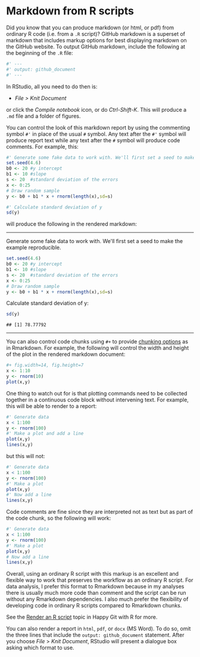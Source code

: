 # Markdown from R scripts

Did you know that you can produce markdown (or html, or pdf) from ordinary R code (i.e. from a `.R` script)? GitHub markdown is a superset of markdown that includes markup options for best displaying markdown on the GitHub website. To output GitHub markdown, include the following at the beginning of the `.R` file:

```r
#' ---
#' output: github_document
#' ---
```

In RStudio, all you need to do then is:

* *File > Knit Document*

or click the *Compile notebook* icon, or do *Ctrl-Shift-K*. This will produce a `.md` file and a folder of figures.

You can control the look of this markdown report by using the commenting symbol `#'` in place of the usual `#` symbol. Any text after the `#'` symbol will produce report text while any text after the `#` symbol will produce code comments. For example, this:

```r
#' Generate some fake data to work with. We'll first set a seed to make the example reproducible.
set.seed(4.6)
b0 <- 20 #y intercept
b1 <- 10 #slope
s <- 20  #standard deviation of the errors
x <- 0:25
# Draw random sample
y <- b0 + b1 * x + rnorm(length(x),sd=s)

#' Calculate standard deviation of y
sd(y)
```

will produce the following in the rendered markdown:

------

Generate some fake data to work with. We'll first set a seed to make the example reproducible.

```r
set.seed(4.6)
b0 <- 20 #y intercept
b1 <- 10 #slope
s <- 20  #standard deviation of the errors
x <- 0:25
# Draw random sample
y <- b0 + b1 * x + rnorm(length(x),sd=s)
```

Calculate standard deviation of y:

```r
sd(y)
```

```
## [1] 78.77792
```

------

You can also control code chunks using `#+` to provide [chunking options](https://yihui.name/knitr/options/) as in Rmarkdown. For example,  the following will control the width and height of the plot in the rendered markdown document:

```r
#+ fig.width=14, fig.height=7
x <- 1:10
y <- rnorm(10)
plot(x,y)
```

One thing to watch out for is that plotting commands need to be collected together in a continuous code block without intervening text. For example, this will be able to render to a report:

```r
#' Generate data
x < 1:100
y <- rnorm(100)
#' Make a plot and add a line
plot(x,y)
lines(x,y)
```

but this will not:

```r
#' Generate data
x < 1:100
y <- rnorm(100)
#' Make a plot 
plot(x,y)
#' Now add a line
lines(x,y)
```

Code comments are fine since they are interpreted not as text but as part of the code chunk, so the following will work:

```r
#' Generate data
x < 1:100
y <- rnorm(100)
#' Make a plot 
plot(x,y)
# Now add a line
lines(x,y)
```

Overall, using an ordinary R script with this markup is an excellent and flexible way to work that preserves the workflow as an ordinary R script. For data analysis, I prefer this format to Rmarkdown because in my analyses there is usually much more code than comment and the script can be run without any Rmarkdown dependencies. I also much prefer the flexibility of developing code in ordinary R scripts compared to Rmarkdown chunks.

See the [Render an R script](http://happygitwithr.com/r-test-drive.html) topic in Happy Git with R for more.

You can also render a report in `html`, `pdf`, or `docx` (MS Word). To do so, omit the three lines that include the `output: github_document` statement. After you choose *File* > *Knit Document*, RStudio will present a dialogue box asking which format to use.
